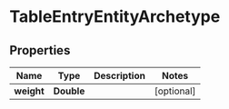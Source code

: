 
# TableEntryEntityArchetype

## Properties
Name | Type | Description | Notes
------------ | ------------- | ------------- | -------------
**weight** | **Double** |  |  [optional]



